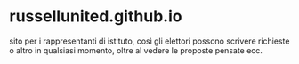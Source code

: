# russellunited.github.io
sito per i rappresentanti di istituto, così gli elettori possono scrivere richieste o altro in qualsiasi momento, oltre al vedere le proposte pensate ecc.
